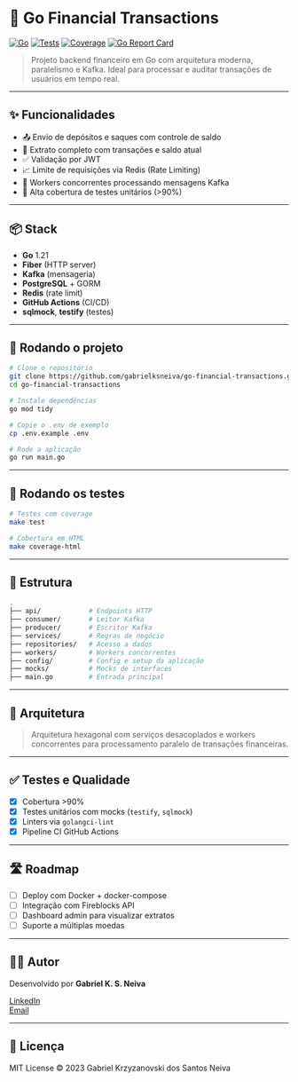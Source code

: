 
# 💸 Go Financial Transactions

[![Go](https://img.shields.io/badge/Go-1.21-blue)](https://golang.org/)
[![Tests](https://github.com/gabrielksneiva/go-financial-transactions/actions/workflows/go-ci.yml/badge.svg)](https://github.com/gabrielksneiva/go-financial-transactions/actions)
[![Coverage](https://img.shields.io/badge/Coverage-90%25-brightgreen)](https://github.com/gabrielksneiva/go-financial-transactions)
[![Go Report Card](https://goreportcard.com/badge/github.com/gabrielksneiva/go-financial-transactions)](https://goreportcard.com/report/github.com/gabrielksneiva/go-financial-transactions)

> Projeto backend financeiro em Go com arquitetura moderna, paralelismo e Kafka. Ideal para processar e auditar transações de usuários em tempo real.

---

## ✨ Funcionalidades

- 📤 Envio de depósitos e saques com controle de saldo
- 🧾 Extrato completo com transações e saldo atual
- ✅ Validação por JWT
- 📈 Limite de requisições via Redis (Rate Limiting)
- 🧵 Workers concorrentes processando mensagens Kafka
- 🧪 Alta cobertura de testes unitários (>90%)

---

## 📦 Stack

- **Go** 1.21
- **Fiber** (HTTP server)
- **Kafka** (mensageria)
- **PostgreSQL** + GORM
- **Redis** (rate limit)
- **GitHub Actions** (CI/CD)
- **sqlmock**, **testify** (testes)

---

## 🚀 Rodando o projeto

```bash
# Clone o repositório
git clone https://github.com/gabrielksneiva/go-financial-transactions.git
cd go-financial-transactions

# Instale dependências
go mod tidy

# Copie o .env de exemplo
cp .env.example .env

# Rode a aplicação
go run main.go
```

---

## 🧪 Rodando os testes

```bash
# Testes com coverage
make test

# Cobertura em HTML
make coverage-html
```

---

## 📂 Estrutura

```bash
.
├── api/            # Endpoints HTTP
├── consumer/       # Leitor Kafka
├── producer/       # Escritor Kafka
├── services/       # Regras de negócio
├── repositories/   # Acesso a dados
├── workers/        # Workers concorrentes
├── config/         # Config e setup da aplicação
├── mocks/          # Mocks de interfaces
├── main.go         # Entrada principal
```

---

## 🧠 Arquitetura

> Arquitetura hexagonal com serviços desacoplados e workers concorrentes para processamento paralelo de transações financeiras.

---

## ✅ Testes e Qualidade

- [x] Cobertura >90%
- [x] Testes unitários com mocks (`testify`, `sqlmock`)
- [x] Linters via `golangci-lint`
- [x] Pipeline CI GitHub Actions

---

## 🛣️ Roadmap

- [ ] Deploy com Docker + docker-compose
- [ ] Integração com Fireblocks API
- [ ] Dashboard admin para visualizar extratos
- [ ] Suporte a múltiplas moedas

---

## 👨‍💻 Autor

Desenvolvido por **Gabriel K. S. Neiva**

[LinkedIn](https://www.linkedin.com/in/gabrielneiva/)  
[Email](mailto:gabrielksneivagi@gmail.com)

---

## 📄 Licença

MIT License © 2023 Gabriel Krzyzanovski dos Santos Neiva
